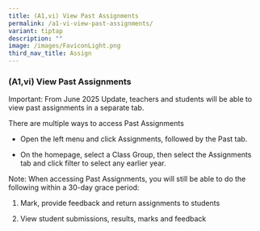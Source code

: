 ```yaml
---
title: (A1,vi) View Past Assignments
permalink: /a1-vi-view-past-assignments/
variant: tiptap
description: ""
image: /images/FaviconLight.png
third_nav_title: Assign
---
```

<h3>(A1,vi) View Past Assignments</h3>
<p>Important:&nbsp;From June 2025 Update, teachers and students will be able
to view past assignments in a separate tab.</p>
<p>There are multiple ways to access Past Assignments</p>
<ul data-tight="true" class="tight">
<li>
<p>Open the left menu and click&nbsp;Assignments, followed by&nbsp;the Past
tab.</p>
<p></p>
</li>
<li>
<p>On the homepage, select a Class Group, then select the Assignments tab
and click filter to select any earlier year.</p>
</li>
</ul>
<p></p>
<p>Note: When accessing Past Assignments, you will still be able to do the
following within a 30-day grace period:</p>
<ol data-tight="true" class="tight">
<li>
<p>Mark, provide feedback and return assignments to students</p>
</li>
<li>
<p>View student submissions, results, marks and feedback</p>
</li>
</ol>
<p></p>